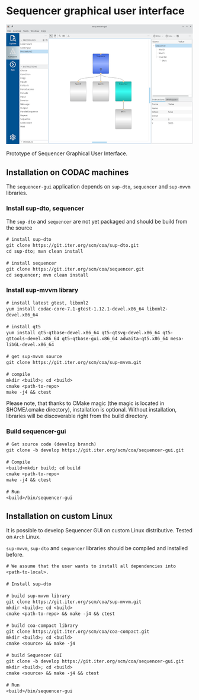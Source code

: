 # Sequencer graphical user interface

![Node editor](./doc/nodeeditor.png)

Prototype of Sequencer Graphical User Interface.

## Installation on CODAC machines

The `sequencer-gui` application depends on `sup-dto`, `sequencer` and `sup-mvvm` libraries.

### Install sup-dto, sequencer

The `sup-dto` and `sequencer` are not yet packaged and should be build from the source

```
# install sup-dto
git clone https://git.iter.org/scm/coa/sup-dto.git
cd sup-dto; mvn clean install

# install sequencer
git clone https://git.iter.org/scm/coa/sequencer.git
cd sequencer; mvn clean install
```

### Install sup-mvvm library

```
# install latest gtest, libxml2
yum install codac-core-7.1-gtest-1.12.1-devel.x86_64 libxml2-devel.x86_64

# install qt5 
yum install qt5-qtbase-devel.x86_64 qt5-qtsvg-devel.x86_64 qt5-qttools-devel.x86_64 qt5-qtbase-gui.x86_64 adwaita-qt5.x86_64 mesa-libGL-devel.x86_64

# get sup-mvvm source
git clone https://git.iter.org/scm/coa/sup-mvvm.git

# compile
mkdir <build>; cd <build>
cmake <path-to-repo>
make -j4 && ctest
```

Please note, that thanks to CMake magic (the magic is located in $HOME/.cmake directory), installation is optional.
Without installation, libraries will be discoverable right from the build directory.

### Build sequencer-gui

```
# Get source code (develop branch)
git clone -b develop https://git.iter.org/scm/coa/sequencer-gui.git

# Compile
<build>mkdir build; cd build
cmake <path-to-repo>
make -j4 && ctest

# Run
<build>/bin/sequencer-gui
```

## Installation on custom Linux

It is possible to develop Sequencer GUI on custom Linux distributive. Tested on `Arch` Linux.

`sup-mvvm`, `sup-dto` and `sequencer` libraries should be compiled and installed before.

```
# We assume that the user wants to install all dependencies into <path-to-local>.

# Install sup-dto

# build sup-mvvm library
git clone https://git.iter.org/scm/coa/sup-mvvm.git
mkdir <build>; cd <build>
cmake <path-to-repo> && make -j4 && ctest

# build coa-compact library
git clone https://git.iter.org/scm/coa/coa-compact.git
mkdir <build>; cd <build>
cmake <source> && make -j4

# build Sequencer GUI
git clone -b develop https://git.iter.org/scm/coa/sequencer-gui.git
mkdir <build>; cd <build>
cmake <source> && make -j4 && ctest

# Run
<build>/bin/sequencer-gui
```
